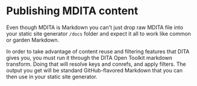 # Publishing MDITA content

Even though MDITA is Markdown you can't just drop raw MDITA file into your static site generator `/docs` folder and expect it all to work like common or garden Markdown.

In order to take advantage of content reuse and filtering features that DITA gives you, you must run it through the DITA Open Toolkit markdown transform. Doing that will resolve keys and conrefs, and apply filters. The output you get will be standard GitHub-flavored Markdown that you can then use in your static site generator.


